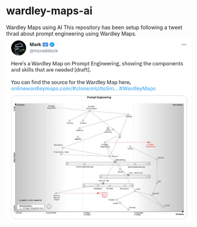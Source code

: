 # wardley-maps-ai
Wardley Maps using AI
This repository has been setup following a tweet thrad about prompt engineering using Wardley Maps.
![alt text](prompt-engineering-wardley.png "Tweet")
